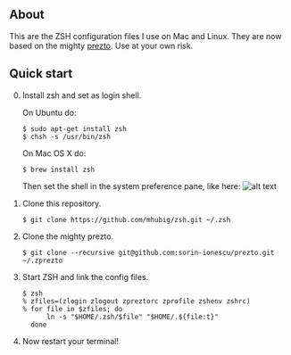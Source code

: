 ## About

This are the ZSH configuration files I use on Mac and Linux. They are now based
on the mighty [prezto](https://github.com/sorin-ionescu/prezto). Use at your
own risk.

## Quick start

00. Install zsh and set as login shell.

    On Ubuntu do:

        $ sudo apt-get install zsh
        $ chsh -s /usr/bin/zsh

    On Mac OS X do:

        $ brew install zsh

    Then set the shell in the system preference pane, like here:
    ![alt text](http://i.stack.imgur.com/uF72p.png)

00. Clone this repository.

        $ git clone https://github.com/mhubig/zsh.git ~/.zsh

00. Clone the mighty prezto.

        $ git clone --recursive git@github.com:sorin-ionescu/prezto.git ~/.zprezto

00. Start ZSH and link the config files.

        $ zsh
        % zfiles=(zlogin zlogout zpreztorc zprofile zshenv zshrc)
        % for file in $zfiles; do
              ln -s "$HOME/.zsh/$file" "$HOME/.${file:t}"
          done

00. Now restart your terminal!
